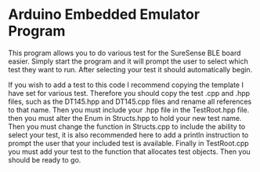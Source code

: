 # Arduino Embedded Emulator Program
This program allows you to do various test for the SureSense BLE board easier. Simply start the program and it will prompt the user to select which test they want to run. After selecting your test it should automatically begin.

If you wish to add a test to this code I recommend copying the template I have set for various test. Therefore you should copy the test .cpp and .hpp files, such as the DT145.hpp and DT145.cpp files and rename all references to that name. Then you must include your .hpp file in the TestRoot.hpp file. then you must alter the Enum in Structs.hpp to hold your new test name. Then you must change the function in Structs.cpp to include the ability to select your test, it is also recommended here to add a println instruction to prompt the user that your included test is available. Finally in TestRoot.cpp you must add your test to the function that allocates test objects. Then you should be ready to go.
